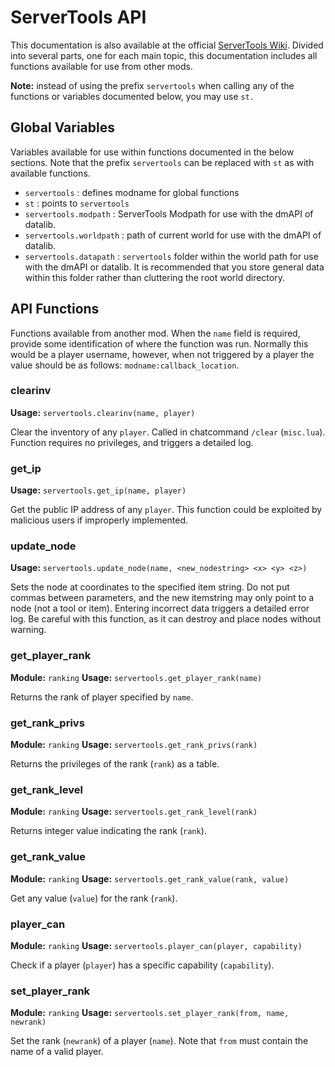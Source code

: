 # ServerTools API
This documentation is also available at the official [ServerTools Wiki](http://208.69.243.45:3000/octacian/servertools/wiki). Divided into several parts, one for each main topic, this documentation includes all functions available for use from other mods.

**Note:** instead of using the prefix `servertools` when calling any of the functions or variables documented below, you may use `st.`

## Global Variables
Variables available for use within functions documented in the below sections. Note that the prefix `servertools` can be replaced with `st` as with available functions.

* `servertools` : defines modname for global functions
* `st` : points to `servertools`
* `servertools.modpath` : ServerTools Modpath for use with the dmAPI of datalib.
* `servertools.worldpath` : path of current world for use with the dmAPI of datalib.
* `servertools.datapath` : `servertools` folder within the world path for use with the dmAPI or datalib. It is recommended that you store general data within this folder rather than cluttering the root world directory.

## API Functions
Functions available from another mod. When the `name` field is required, provide some identification of where the function was run. Normally this would be a player username, however, when not triggered by a player the value should be as follows: `modname:callback_location`.

### clearinv
**Usage:** `servertools.clearinv(name, player)`

Clear the inventory of any `player`. Called in chatcommand `/clear` (`misc.lua`). Function requires no privileges, and triggers a detailed log.

### get_ip
**Usage:** `servertools.get_ip(name, player)`

Get the public IP address of any `player`. This function could be exploited by malicious users if improperly implemented.

### update_node
**Usage:** `servertools.update_node(name, <new_nodestring> <x> <y> <z>)`

Sets the node at coordinates to the specified item string. Do not put commas between parameters, and the new itemstring may only point to a node (not a tool or item). Entering incorrect data triggers a detailed error log. Be careful with this function, as it can destroy and place nodes without warning.

### get_player_rank
**Module:** `ranking`
**Usage:**  `servertools.get_player_rank(name)`

Returns the rank of player specified by `name`.

### get_rank_privs
**Module:** `ranking`
**Usage:** `servertools.get_rank_privs(rank)`

Returns the privileges of the rank (`rank`) as a table.

### get_rank_level
**Module:** `ranking`
**Usage:** `servertools.get_rank_level(rank)`

Returns integer value indicating the rank (`rank`).

### get_rank_value
**Module:** `ranking`
**Usage:** `servertools.get_rank_value(rank, value)`

Get any value (`value`) for the rank (`rank`).

### player_can
**Module:** `ranking`
**Usage:** `servertools.player_can(player, capability)`

Check if a player (`player`) has a specific capability (`capability`).

### set_player_rank
**Module:** `ranking`
**Usage:** `servertools.set_player_rank(from, name, newrank)`

Set the rank (`newrank`) of a player (`name`). Note that `from` must contain the name of a valid player.
